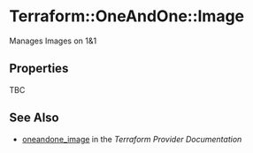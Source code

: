 # Terraform::OneAndOne::Image

Manages Images on 1&1

## Properties

TBC

## See Also

* [oneandone_image](https://www.terraform.io/docs/providers/oneandone/r/image.html) in the _Terraform Provider Documentation_
